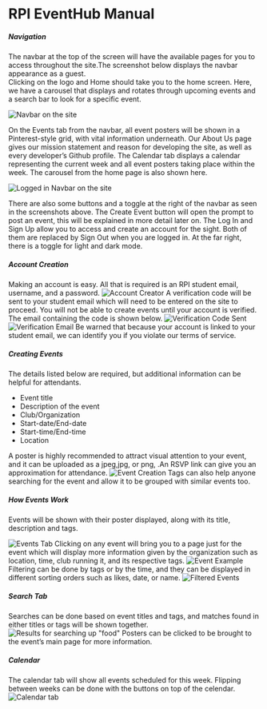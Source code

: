 # RPI EventHub Manual

##### Navigation
The navbar at the top of the screen will have the available pages for you to access throughout the site.The screenshot below displays the navbar appearance as a guest.  
Clicking on the logo and Home should take you to the home screen. Here, we have a carousel that displays and rotates through upcoming events and a search bar to look for a specific event.

![Navbar on the site](https://i.imgur.com/ujhIChu.png)

On the Events tab from the navbar, all event posters will be shown in a Pinterest-style grid, with vital information underneath. 
Our About Us page gives our mission statement and reason for developing the site, as well as every developer’s Github profile.
The Calendar tab displays a calendar representing the current week and all event posters taking place within the week. The carousel from the home page is also shown here.

![Logged in Navbar on the site](https://i.imgur.com/ZBfgcj8.png)

There are also some buttons and a toggle at the right of the navbar as seen in the screenshots above.
The Create Event button will open the prompt to post an event, this will be explained in more detail later on.
The Log In and Sign Up allow you to access and create an account for the sight. Both of them are replaced by Sign Out when you are logged in.
At the far right, there is a toggle for light and dark mode. 

##### Account Creation
Making an account is easy. All that is required is an RPI student email, username, and a password.
![Account Creator](https://i.imgur.com/cOcMivB.png)
A verification code will be sent to your student email which will need to be entered on the site to proceed. You will not be able to create events until your account is verified. The email containing the code is shown below.
![Verification Code Sent](https://i.imgur.com/QYli6ln.png)
![Verification Email](https://i.imgur.com/jc7qUbK.png)
Be warned that because your account is linked to your student email, we can identify you if you violate our terms of service. 

##### Creating Events
The details listed below are required, but additional information can be helpful for attendants.
- Event title
- Description of the event
- Club/Organization
- Start-date/End-date
- Start-time/End-time
- Location

A poster is highly recommended to attract visual attention to your event, and it can be uploaded as a jpeg,jpg, or png, .An RSVP link can give you an approximation for attendance.
![Event Creation](https://i.imgur.com/5y80KAP.png)
Tags can also help anyone searching for the event and allow it to be grouped with similar events too. 

##### How Events Work
Events will be shown with their poster displayed, along with its title, description and tags.

![Events Tab](https://i.imgur.com/XGhH6uc.png)
Clicking on any event will bring you to a page just for the event which will display more information given by the organization such as location, time, club running it, and its respective tags.
![Event Example](https://i.imgur.com/EzqbTs6.png)
 Filtering can be done by tags or by the time, and they can be displayed in different sorting orders such as likes, date, or name.
 ![Filtered Events](https://i.imgur.com/3zG1gpO.png)

##### Search Tab
Searches can be done based on event titles and tags, and matches found in either titles or tags will be shown together. 
![Results for searching up "food"](https://i.imgur.com/MsP1lMo.png) 
Posters can be clicked to be brought to the event’s main page for more information.

##### Calendar
The calendar tab will show all events scheduled for this week. Flipping between weeks can be done with the buttons on top of the celendar.
![Calendar tab](https://i.imgur.com/aJnBV3M.png)




